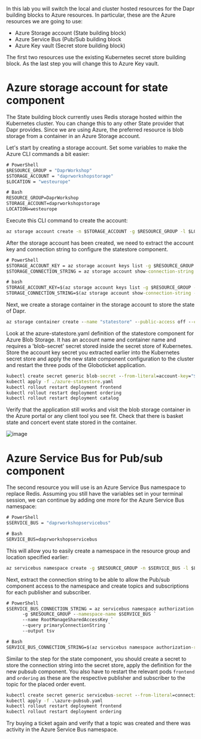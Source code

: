 In this lab you will switch the local and cluster hosted resources for the Dapr building blocks to Azure resources. In particular, these are the Azure resources we are going to use:
- Azure Storage account (State building block)
- Azure Service Bus (Pub/Sub building block
- Azure Key vault (Secret store building block)

The first two resources use the existing Kubernetes secret store building block. As the last step you will change this to Azure Key vault.

# Azure storage account for state component
The State building block currently uses Redis storage hosted within the Kubernetes cluster. You can change this to any other State provider that Dapr provides. Since we are using Azure, the preferred resource is blob storage from a container in an Azure Storage account.

Let's start by creating a storage account. Set some variables to make the Azure CLI commands a bit easier:

```cmd
# PowerShell
$RESOURCE_GROUP = "DaprWorkshop"
$STORAGE_ACCOUNT = "daprworkshopstorage"
$LOCATION = "westeurope"

# Bash
RESOURCE_GROUP=DaprWorkshop
STORAGE_ACCOUNT=daprworkshopstorage
LOCATION=westeurope
```

Execute this CLI command to create the account:
```cmd
az storage account create -n $STORAGE_ACCOUNT -g $RESOURCE_GROUP -l $LOCATION --sku Standard_LRS
```

After the storage account has been created, we need to extract the account key and connection string to configure the statestore component.
```cmd
# PowerShell
$STORAGE_ACCOUNT_KEY = az storage account keys list -g $RESOURCE_GROUP -n $STORAGE_ACCOUNT --query [0].value -o tsv
$STORAGE_CONNECTION_STRING = az storage account show-connection-string -n $STORAGE_ACCOUNT -g $RESOURCE_GROUP --query connectionString -o tsv

# bash
STORAGE_ACCOUNT_KEY=$(az storage account keys list -g $RESOURCE_GROUP -n $STORAGE_ACCOUNT --query [0].value -o tsv)
STORAGE_CONNECTION_STRING=$(az storage account show-connection-string -n $STORAGE_ACCOUNT -g $RESOURCE_GROUP --query connectionString -o tsv)
```

Next, we create a storage container in the storage account to store the state of Dapr.
```cmd
az storage container create --name "statestore" --public-access off --connection-string $STORAGE_CONNECTION_STRING
```

Look at the azure-statestore.yaml definition of the statestore component for Azure Blob Storage. It has an account name and container name and requires a 'blob-secret' secret stored inside the secret store of Kubernetes.
Store the account key secret you extracted earlier into the Kubernetes secret store and apply the new state component configuration to the cluster and restart the three pods of the Globoticket application.
```cmd
kubectl create secret generic blob-secret --from-literal=account-key="$STORAGE_ACCOUNT_KEY"
kubectl apply -f ./azure-statestore.yaml
kubectl rollout restart deployment frontend
kubectl rollout restart deployment ordering
kubectl rollout restart deployment catalog
```

Verify that the application still works and visit the blob storage container in the Azure portal or any client tool you see fit. Check that there is basket state and concert event state stored in the container.

![image](https://user-images.githubusercontent.com/5504642/231604970-3784faf8-db8b-4809-b9b1-0c17259221b2.png)

# Azure Service Bus for Pub/sub component
The second resource you will use is an Azure Service Bus namespace to replace Redis. Assuming you still have the variables set in your terminal session, we can continue by adding one more for the Azure Service Bus namespace:
```cmd
# PowerShell
$SERVICE_BUS = "daprworkshopservicebus"

# Bash
SERVICE_BUS=daprworkshopservicebus
```
This will allow you to easily create a namespace in the resource group and location specified earlier: 
```cmd
az servicebus namespace create -g $RESOURCE_GROUP -n $SERVICE_BUS -l $LOCATION --sku Standard
```

Next, extract the connection string to be able to allow the Pub/sub component access to the namespace and create topics and subscriptions for each publisher and subscriber.

```cmd
# PowerShell
$SERVICE_BUS_CONNECTION_STRING = az servicebus namespace authorization-rule keys list `
      -g $RESOURCE_GROUP --namespace-name $SERVICE_BUS `
      --name RootManageSharedAccessKey `
      --query primaryConnectionString `
      --output tsv

# Bash
SERVICE_BUS_CONNECTION_STRING=$(az servicebus namespace authorization-rule keys list -g $RESOURCE_GROUP --namespace-name $SERVICE_BUS --name RootManageSharedAccessKey --query primaryConnectionString --output tsv)
```

Similar to the step for the state component, you should create a secret to store the connection string into the secret store, apply the definition for the new pubsub component. You also have to restart the relevant pods `frontend` and `ordering` as these are the respective publisher and subscriber to the topic for the placed order event.
```cmd
kubectl create secret generic servicebus-secret --from-literal=connection-string="$SERVICE_BUS_CONNECTION_STRING"
kubectl apply -f .\azure-pubsub.yaml
kubectl rollout restart deployment frontend
kubectl rollout restart deployment ordering
```

Try buying a ticket again and verify that a topic was created and there was activity in the Azure Service Bus namespace. 